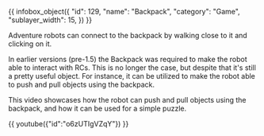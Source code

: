 {{ infobox_object({
	"id": 129,
	"name": "Backpack",
	"category": "Game",
	"sublayer_width": 15,
}) }}

Adventure robots can connect to the backpack by walking close to it and clicking on it.

In earlier versions (pre-1.5) the Backpack was required to make the robot able to interact with RCs. This is no longer the case, but despite that it's still a pretty useful object. For instance, it can be utilized to make the robot able to push and pull objects using the backpack.

This video showcases how the robot can push and pull objects using the backpack, and how it can be used for a simple puzzle.

{{ youtube({"id":"o6zUTIgVZqY"}) }}